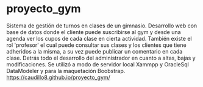 # proyecto_gym
 Sistema de gestión de turnos en clases de un gimnasio. Desarrollo web con base de datos donde el cliente puede suscribirse al gym y desde una agenda ver los cupos de cada clase en cierta actividad. También existe el rol 'profesor' el cual puede consultar sus clases y los clientes que tiene adheridos a la misma, a su vez puede publicar un comentario en cada clase. Detrás todo el desarrollo del administrador en cuanto a altas, bajas y modificaciones. Se utilizó a modo de servidor local Xammpp y OracleSql DataModeler y para la maquetación Boobstrap.
 https://caudillo8.github.io/proyecto_gym/

